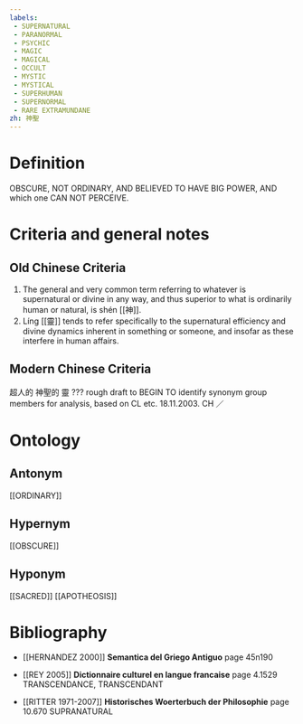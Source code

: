 ```yaml
---
labels: 
 - SUPERNATURAL
 - PARANORMAL
 - PSYCHIC
 - MAGIC
 - MAGICAL
 - OCCULT
 - MYSTIC
 - MYSTICAL
 - SUPERHUMAN
 - SUPERNORMAL
 - RARE EXTRAMUNDANE
zh: 神聖
---
```


# Definition
OBSCURE, NOT ORDINARY, AND BELIEVED TO HAVE BIG POWER, AND which one CAN NOT PERCEIVE.
# Criteria and general notes
## Old Chinese Criteria
1. The general and very common term referring to whatever is supernatural or divine in any way, and thus superior to what is ordinarily human or natural, is shén [[神]].
2. Líng [[靈]] tends to refer specifically to the supernatural efficiency and divine dynamics inherent in something or someone, and insofar as these interfere in human affairs.
## Modern Chinese Criteria
超人的
神聖的
靈
???
rough draft to BEGIN TO identify synonym group members for analysis, based on CL etc. 18.11.2003. CH ／
# Ontology

## Antonym
[[ORDINARY]]
## Hypernym
[[OBSCURE]]
## Hyponym
[[SACRED]]
[[APOTHEOSIS]]
# Bibliography
- [[HERNANDEZ 2000]]
**Semantica del Griego Antiguo** page 45n190

- [[REY 2005]]
**Dictionnaire culturel en langue francaise** page 4.1529
TRANSCENDANCE, TRANSCENDANT
- [[RITTER 1971-2007]]
**Historisches Woerterbuch der Philosophie** page 10.670
SUPRANATURAL